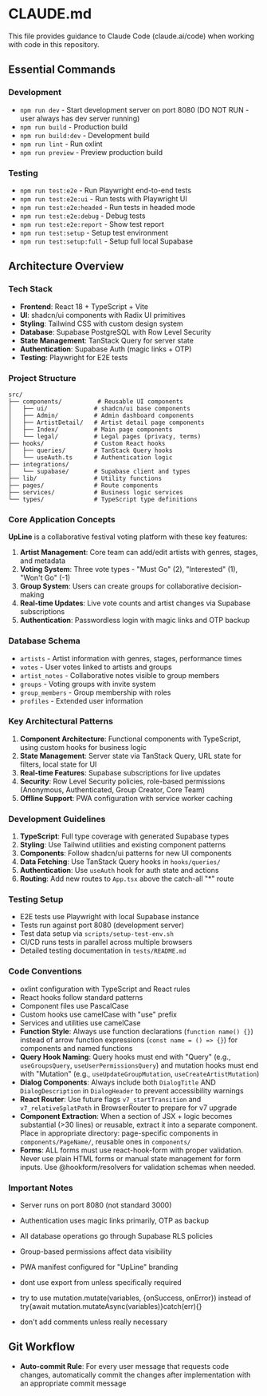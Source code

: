 # CLAUDE.md

This file provides guidance to Claude Code (claude.ai/code) when working with code in this repository.

## Essential Commands

### Development

- `npm run dev` - Start development server on port 8080 (DO NOT RUN - user always has dev server running)
- `npm run build` - Production build
- `npm run build:dev` - Development build
- `npm run lint` - Run oxlint
- `npm run preview` - Preview production build

### Testing

- `npm run test:e2e` - Run Playwright end-to-end tests
- `npm run test:e2e:ui` - Run tests with Playwright UI
- `npm run test:e2e:headed` - Run tests in headed mode
- `npm run test:e2e:debug` - Debug tests
- `npm run test:e2e:report` - Show test report
- `npm run test:setup` - Setup test environment
- `npm run test:setup:full` - Setup full local Supabase

## Architecture Overview

### Tech Stack

- **Frontend**: React 18 + TypeScript + Vite
- **UI**: shadcn/ui components with Radix UI primitives
- **Styling**: Tailwind CSS with custom design system
- **Database**: Supabase PostgreSQL with Row Level Security
- **State Management**: TanStack Query for server state
- **Authentication**: Supabase Auth (magic links + OTP)
- **Testing**: Playwright for E2E tests

### Project Structure

```
src/
├── components/          # Reusable UI components
│   ├── ui/             # shadcn/ui base components
│   ├── Admin/          # Admin dashboard components
│   ├── ArtistDetail/   # Artist detail page components
│   ├── Index/          # Main page components
│   └── legal/          # Legal pages (privacy, terms)
├── hooks/              # Custom React hooks
│   ├── queries/        # TanStack Query hooks
│   └── useAuth.ts      # Authentication logic
├── integrations/
│   └── supabase/       # Supabase client and types
├── lib/                # Utility functions
├── pages/              # Route components
├── services/           # Business logic services
└── types/              # TypeScript type definitions
```

### Core Application Concepts

**UpLine** is a collaborative festival voting platform with these key features:

1. **Artist Management**: Core team can add/edit artists with genres, stages, and metadata
2. **Voting System**: Three vote types - "Must Go" (2), "Interested" (1), "Won't Go" (-1)
3. **Group System**: Users can create groups for collaborative decision-making
4. **Real-time Updates**: Live vote counts and artist changes via Supabase subscriptions
5. **Authentication**: Passwordless login with magic links and OTP backup

### Database Schema

- `artists` - Artist information with genres, stages, performance times
- `votes` - User votes linked to artists and groups
- `artist_notes` - Collaborative notes visible to group members
- `groups` - Voting groups with invite system
- `group_members` - Group membership with roles
- `profiles` - Extended user information

### Key Architectural Patterns

1. **Component Architecture**: Functional components with TypeScript, using custom hooks for business logic
2. **State Management**: Server state via TanStack Query, URL state for filters, local state for UI
3. **Real-time Features**: Supabase subscriptions for live updates
4. **Security**: Row Level Security policies, role-based permissions (Anonymous, Authenticated, Group Creator, Core Team)
5. **Offline Support**: PWA configuration with service worker caching

### Development Guidelines

1. **TypeScript**: Full type coverage with generated Supabase types
2. **Styling**: Use Tailwind utilities and existing component patterns
3. **Components**: Follow shadcn/ui patterns for new UI components
4. **Data Fetching**: Use TanStack Query hooks in `hooks/queries/`
5. **Authentication**: Use `useAuth` hook for auth state and actions
6. **Routing**: Add new routes to `App.tsx` above the catch-all "\*" route

### Testing Setup

- E2E tests use Playwright with local Supabase instance
- Tests run against port 8080 (development server)
- Test data setup via `scripts/setup-test-env.sh`
- CI/CD runs tests in parallel across multiple browsers
- Detailed testing documentation in `tests/README.md`

### Code Conventions

- oxlint configuration with TypeScript and React rules
- React hooks follow standard patterns
- Component files use PascalCase
- Custom hooks use camelCase with "use" prefix
- Services and utilities use camelCase
- **Function Style**: Always use function declarations (`function name() {}`) instead of arrow function expressions (`const name = () => {}`) for components and named functions
- **Query Hook Naming**: Query hooks must end with "Query" (e.g., `useGroupsQuery`, `useUserPermissionsQuery`) and mutation hooks must end with "Mutation" (e.g., `useUpdateGroupMutation`, `useCreateArtistMutation`)
- **Dialog Components**: Always include both `DialogTitle` AND `DialogDescription` in `DialogHeader` to prevent accessibility warnings
- **React Router**: Use future flags `v7_startTransition` and `v7_relativeSplatPath` in BrowserRouter to prepare for v7 upgrade
- **Component Extraction**: When a section of JSX + logic becomes substantial (>30 lines) or reusable, extract it into a separate component. Place in appropriate directory: page-specific components in `components/PageName/`, reusable ones in `components/`
- **Forms**: ALL forms must use react-hook-form with proper validation. Never use plain HTML forms or manual state management for form inputs. Use @hookform/resolvers for validation schemas when needed.

### Important Notes

- Server runs on port 8080 (not standard 3000)
- Authentication uses magic links primarily, OTP as backup
- All database operations go through Supabase RLS policies
- Group-based permissions affect data visibility
- PWA manifest configured for "UpLine" branding

- dont use export from unless specifically required

- try to use mutation.mutate(variables, {onSuccess, onError}) instead of try{await mutation.mutateAsync(variables)}catch(err){}

- don't add comments unless really necessary

## Git Workflow

- **Auto-commit Rule**: For every user message that requests code changes, automatically commit the changes after implementation with an appropriate commit message
